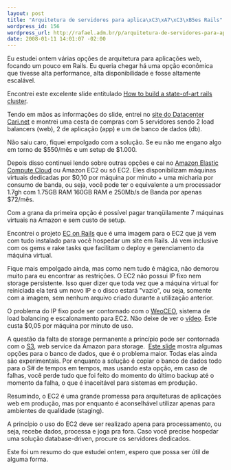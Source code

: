 ```yaml
--- 
layout: post
title: "Arquitetura de servidores para aplica\xC3\xA7\xC3\xB5es Rails"
wordpress_id: 156
wordpress_url: http://rafael.adm.br/p/arquitetura-de-servidores-para-aplicacoes-rails/
date: 2008-01-11 14:01:07 -02:00
---
```

Eu estudei ontem várias opções de arquitetura para aplicações web, focando um pouco em Rails. Eu queria chegar há uma opção econômica que tivesse alta performance, alta disponibilidade e fosse altamente escalável.

Encontrei este excelente slide entitulado  <a href="http://www.slideshare.net/tim.lossen.de/how-to-build-a-stateoftheart-rails-cluster">How to build a state-of-art rails cluster</a>.

Tendo em mãos as informações do slide, entrei no <a href="https://www.cari.net">site do Datacenter Cari.net</a> e montrei uma cesta de compras com 5 servidores sendo 2 load balancers (web), 2 de aplicação (app) e um de banco de dados (db).

Não saiu caro, fiquei empolgado com a solução. Se eu não me engano algo em torno de $550/mês e um setup de $1.000.

Depois disso continuei lendo sobre outras opções e cai no <a href="http://www.amazon.com/b/ref=sc_fe_l_2?ie=UTF8&node=201590011&no=3435361&me=A36L942TSJ2AJA">Amazon Elastic Compute Cloud</a> ou Amazon EC2 ou só EC2. Eles disponibilizam máquinas virtuais dedicadas por $0,10 por máquina por minuto + uma micharia por consumo de banda, ou seja, você pode ter o equivalente a um processador 1.7gh com 1.75GB RAM 160GB RAM e 250Mb/s de Banda por apenas $72/mês.

Com a grana da primeira opção é possível pagar tranqüilamente 7 máquinas virtuais na Amazon e sem custo de setup.

Encontrei o projeto <a href="http://ec2onrails.rubyforge.org/">EC on Rails</a> que é uma imagem para o EC2 que já vem com tudo instalado para você hospedar um site em Rails. Já vem inclusive com os gems e rake tasks que facilitam o deploy e gerenciamento da máquina virtual.

Fique mais empolgado ainda, mas como nem tudo é mágica, não demorou muito para eu encontrar as restrições. O EC2 não possui IP fixo nem storage persistente. Isso quer dizer que toda vez que a máquina virtual for reiniciada ela terá um novo IP e o disco estará "vazio", ou seja, somente com a imagem, sem nenhum arquivo criado durante a utilização anterior.

O problema do IP fixo pode ser contornado com o <a href="http://weoceo.weogeo.com/">WeoCEO</a>, sistema de load balancing e escalonamento para EC2. Não deixe de ver o <a href="http://weoceo.weogeo.com/video/">vídeo</a>. Este custa $0,05 por máquina por minuto de uso.

A questão da falta de storage permanente a princípio pode ser contornada com o <a href="http://www.amazon.com/gp/browse.html?node=16427261">S3</a>, web service da Amazon para storage.  <a href="http://www.slideshare.net/martin.rehfeld/s3-and-ec2-rails-scenarios">Este slide</a> mostra algumas opções para o banco de dados, que é o problema maior. Todas elas ainda são experimentais. Por enquanto a solução é copiar o banco de dados todo para o S# de tempos em tempos, mas usando esta opção, em caso de falhas, você perde tudo que foi feito do momento do último backup até o momento da falha, o que é inaceitável para sistemas em produção.

Resumindo, o EC2 é uma grande promessa para arquiteturas de aplicações web em produção, mas por enquanto é aconselhável utilizar apenas para ambientes de qualidade (staging).

A princípio o uso do EC2 deve ser realizado apena para processamento, ou seja, recebe dados, processa e joga pra fora. Caso você precise hospedar uma solução database-driven, procure os servidores dedicados.

Este foi um resumo do que estudei ontem, espero que possa ser útil de alguma forma.
